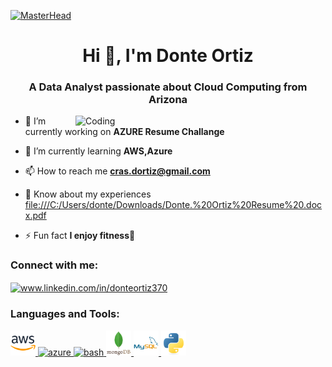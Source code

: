 [![MasterHead](https://www.bmtraders.com/images/Database/Database-5.gif)](https://rishavchanda.io)
<h1 align="center">Hi 👋, I'm Donte Ortiz</h1>
<h3 align="center">A Data Analyst passionate about Cloud Computing from Arizona</h3>
<img align="right" alt="Coding" width="400" src="https://i.pinimg.com/originals/54/e3/7d/54e37d8074ebcde1d96c77d7b2a7f310.gif">

- 🔭 I’m currently working on **AZURE Resume Challange**

- 🌱 I’m currently learning **AWS,Azure**

- 📫 How to reach me **cras.dortiz@gmail.com**

- 📄 Know about my experiences [file:///C:/Users/donte/Downloads/Donte.%20Ortiz%20Resume%20.docx.pdf](file:///C:/Users/donte/Downloads/Donte.%20Ortiz%20Resume%20.docx.pdf)

- ⚡ Fun fact **I enjoy fitness💪**

<h3 align="left">Connect with me:</h3>
<p align="left">
<a href="https://linkedin.com/in/www.linkedin.com/in/donteortiz370" target="blank"><img align="center" src="https://raw.githubusercontent.com/rahuldkjain/github-profile-readme-generator/master/src/images/icons/Social/linked-in-alt.svg" alt="www.linkedin.com/in/donteortiz370" height="30" width="40" /></a>
</p>

<h3 align="left">Languages and Tools:</h3>
<p align="left"> <a href="https://aws.amazon.com" target="_blank" rel="noreferrer"> <img src="https://raw.githubusercontent.com/devicons/devicon/master/icons/amazonwebservices/amazonwebservices-original-wordmark.svg" alt="aws" width="40" height="40"/> </a> <a href="https://azure.microsoft.com/en-in/" target="_blank" rel="noreferrer"> <img src="https://www.vectorlogo.zone/logos/microsoft_azure/microsoft_azure-icon.svg" alt="azure" width="40" height="40"/> </a> <a href="https://www.gnu.org/software/bash/" target="_blank" rel="noreferrer"> <img src="https://www.vectorlogo.zone/logos/gnu_bash/gnu_bash-icon.svg" alt="bash" width="40" height="40"/> </a> <a href="https://www.mongodb.com/" target="_blank" rel="noreferrer"> <img src="https://raw.githubusercontent.com/devicons/devicon/master/icons/mongodb/mongodb-original-wordmark.svg" alt="mongodb" width="40" height="40"/> </a> <a href="https://www.mysql.com/" target="_blank" rel="noreferrer"> <img src="https://raw.githubusercontent.com/devicons/devicon/master/icons/mysql/mysql-original-wordmark.svg" alt="mysql" width="40" height="40"/> </a> <a href="https://www.python.org" target="_blank" rel="noreferrer"> <img src="https://raw.githubusercontent.com/devicons/devicon/master/icons/python/python-original.svg" alt="python" width="40" height="40"/> </a> </p>
